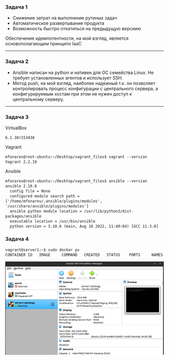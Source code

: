 ### Задача 1
- Снижение затрат на выполнение рутиных задач
- Автоматическое развертывание продукта
- Возможность быстро откатиться на предыдущую версиию

Обеспечение идемпотентности, на мой взгляд, является основополагающим принципо IaaC

---

### Задача 2

- Ansible написан на python и нативен для ОС семейства Linux. Не требует установленных агентов и использует SSH.
- Метод push, на мой взгляд, наиболее надежный т.к. он позволяет контролировать процесс конфигурации с центрального сервера,
а конфигурируемым хостам  при этом не нужен доступ к центральному серверу.

---

### Задача 3 

VirtualBox
```mfonarev@root-ubuntu:~$ VBoxManage --version
6.1.38r153438
```
Vagrant
```
mfonarev@root-ubuntu:~/Desktop/vagrant_files$ vagrant --version
Vagrant 2.2.19
```
Ansible
```
mfonarev@root-ubuntu:~/Desktop/vagrant_files$ ansible --version
ansible 2.10.8
  config file = None
  configured module search path = ['/home/mfonarev/.ansible/plugins/modules', '/usr/share/ansible/plugins/modules']
  ansible python module location = /usr/lib/python3/dist-packages/ansible
  executable location = /usr/bin/ansible
  python version = 3.10.6 (main, Aug 10 2022, 11:40:04) [GCC 11.3.0]

```

### Задача 4

```
vagrant@server1:~$ sudo docker ps
CONTAINER ID   IMAGE     COMMAND   CREATED   STATUS    PORTS     NAMES
```
![img_1.png](img_1.png)
